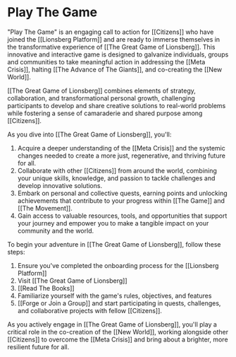 # Play The Game

"Play The Game" is an engaging call to action for [[Citizens]] who have joined the [[Lionsberg Platform]] and are ready to immerse themselves in the transformative experience of [[The Great Game of Lionsberg]]. This innovative and interactive game is designed to galvanize individuals, groups and communities to take meaningful action in addressing the [[Meta Crisis]], halting [[The Advance of The Giants]], and co-creating the [[New World]].

[[The Great Game of Lionsberg]] combines elements of strategy, collaboration, and transformational personal growth, challenging participants to develop and share creative solutions to real-world problems while fostering a sense of camaraderie and shared purpose among [[Citizens]].

As you dive into [[The Great Game of Lionsberg]], you'll:

1.  Acquire a deeper understanding of the [[Meta Crisis]] and the systemic changes needed to create a more just, regenerative, and thriving future for all.
2.  Collaborate with other [[Citizens]] from around the world, combining your unique skills, knowledge, and passion to tackle challenges and develop innovative solutions.
3.  Embark on personal and collective quests, earning points and unlocking achievements that contribute to your progress within [[The Game]] and [[The Movement]].
4.  Gain access to valuable resources, tools, and opportunities that support your journey and empower you to make a tangible impact on your community and the world.

To begin your adventure in [[The Great Game of Lionsberg]], follow these steps:

1.  Ensure you've completed the onboarding process for the [[Lionsberg Platform]]  
2.  Visit [[The Great Game of Lionsberg]] 
3. [[Read The Books]]   
4.  Familiarize yourself with the game's rules, objectives, and features  
5.  [[Forge or Join a Group]] and start participating in quests, challenges, and collaborative projects with fellow [[Citizens]].

As you actively engage in [[The Great Game of Lionsberg]], you'll play a critical role in the co-creation of the [[New World]], working alongside other [[Citizens]] to overcome the [[Meta Crisis]] and bring about a brighter, more resilient future for all.